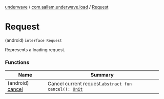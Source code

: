 [underwave](../../index.md) / [com.aallam.underwave.load](../index.md) / [Request](./index.md)

# Request

(android) `interface Request`

Represents a loading request.

### Functions

| Name | Summary |
|---|---|
| (android) [cancel](cancel.md) | Cancel current request.`abstract fun cancel(): `[`Unit`](https://kotlinlang.org/api/latest/jvm/stdlib/kotlin/-unit/index.html) |
